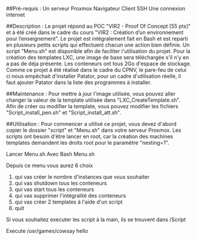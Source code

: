 ##Pré-requis :
Un serveur Proxmox Navigateur Client SSH
Une connexion internet

##Description :
Le projet répond au POC "VIR2 - Proof Of Concept [55 pts]" et à été créé dans le cadre du cours "VIR2 : Création d’un environnement pour l’enseignement". Le projet est intégralement fait en Bash et est reparti en plusieurs petits scripts qui effectuent chacun une action bien définie. Un script "Menu.sh" est disponible afin de faciliter l'utilisation du projet. Pour la création des templates LXC, une image de base sera téléchargée s'il n'y en a pas de déja présente. Les conteneurs ont tous 2Go d'espace de stockage. Comme ce projet à été réalisé dans le cadre du CPNV, le pare-feu de celui ci nous empêchait d'installer Patator, pour un cadre d'utilisation réelle, il faut ajouter Patator dans la liste des programmes à installer.

##Maintenance :
Pour mettre à jour l'image utilisée, vous pouvez aller changer la valeur de la template utilisée dans "LXC_CreateTemplate.sh". Afin de créer ou modifier la template, vous pouvez modifier les fichiers "Script_install_pen.sh" et "Script_install_att.sh".

##Utilisation :
Pour commencer a utilisé ce projet, vous devez d'abord copier le dossier "script" et "Menu.sh" dans votre serveur Proxmox. Les scripts ont besoin d'être lancer en root, car la création des machines templates demandent les droits root pour le paramètre "nesting=1". 

Lancer Menu.sh
Avec 
Bash Menu.sh

Depuis ce menu vous aurez 6 choix

1. qui vas créer le nombre d'instances que vous souhaiter  
1. qui vas shutdown tous les conteneurs  
1. qui vas start tous les conteneurs  
1. qui vas supprimer l'intégralité des conteneurs  
1. qui vas créer 2 templates à l'aide d'un script   
1. quit  

Si vous souhaitez executer les script à la main, ils se trouvent dans /Script 


Execute /usr/games/cowsay hello

